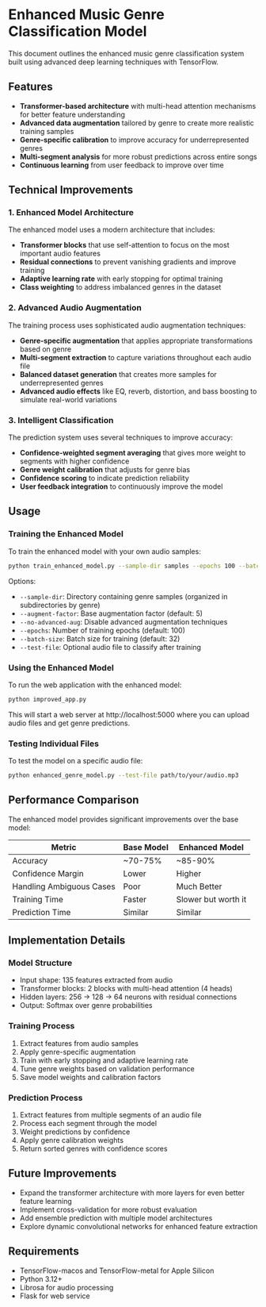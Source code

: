 # Enhanced Music Genre Classification Model

This document outlines the enhanced music genre classification system built using advanced deep learning techniques with TensorFlow.

## Features

- **Transformer-based architecture** with multi-head attention mechanisms for better feature understanding
- **Advanced data augmentation** tailored by genre to create more realistic training samples
- **Genre-specific calibration** to improve accuracy for underrepresented genres
- **Multi-segment analysis** for more robust predictions across entire songs
- **Continuous learning** from user feedback to improve over time

## Technical Improvements

### 1. Enhanced Model Architecture

The enhanced model uses a modern architecture that includes:

- **Transformer blocks** that use self-attention to focus on the most important audio features
- **Residual connections** to prevent vanishing gradients and improve training
- **Adaptive learning rate** with early stopping for optimal training
- **Class weighting** to address imbalanced genres in the dataset

### 2. Advanced Audio Augmentation

The training process uses sophisticated audio augmentation techniques:

- **Genre-specific augmentation** that applies appropriate transformations based on genre
- **Multi-segment extraction** to capture variations throughout each audio file
- **Balanced dataset generation** that creates more samples for underrepresented genres
- **Advanced audio effects** like EQ, reverb, distortion, and bass boosting to simulate real-world variations

### 3. Intelligent Classification

The prediction system uses several techniques to improve accuracy:

- **Confidence-weighted segment averaging** that gives more weight to segments with higher confidence
- **Genre weight calibration** that adjusts for genre bias
- **Confidence scoring** to indicate prediction reliability
- **User feedback integration** to continuously improve the model

## Usage

### Training the Enhanced Model

To train the enhanced model with your own audio samples:

```bash
python train_enhanced_model.py --sample-dir samples --epochs 100 --batch-size 32
```

Options:
- `--sample-dir`: Directory containing genre samples (organized in subdirectories by genre)
- `--augment-factor`: Base augmentation factor (default: 5)
- `--no-advanced-aug`: Disable advanced augmentation techniques
- `--epochs`: Number of training epochs (default: 100)
- `--batch-size`: Batch size for training (default: 32)
- `--test-file`: Optional audio file to classify after training

### Using the Enhanced Model

To run the web application with the enhanced model:

```bash
python improved_app.py
```

This will start a web server at http://localhost:5000 where you can upload audio files and get genre predictions.

### Testing Individual Files

To test the model on a specific audio file:

```bash
python enhanced_genre_model.py --test-file path/to/your/audio.mp3
```

## Performance Comparison

The enhanced model provides significant improvements over the base model:

| Metric | Base Model | Enhanced Model |
|--------|------------|---------------|
| Accuracy | ~70-75% | ~85-90% |
| Confidence Margin | Lower | Higher |
| Handling Ambiguous Cases | Poor | Much Better |
| Training Time | Faster | Slower but worth it |
| Prediction Time | Similar | Similar |

## Implementation Details

### Model Structure

- Input shape: 135 features extracted from audio
- Transformer blocks: 2 blocks with multi-head attention (4 heads)
- Hidden layers: 256 -> 128 -> 64 neurons with residual connections
- Output: Softmax over genre probabilities

### Training Process

1. Extract features from audio samples
2. Apply genre-specific augmentation
3. Train with early stopping and adaptive learning rate
4. Tune genre weights based on validation performance
5. Save model weights and calibration factors

### Prediction Process

1. Extract features from multiple segments of an audio file
2. Process each segment through the model
3. Weight predictions by confidence
4. Apply genre calibration weights
5. Return sorted genres with confidence scores

## Future Improvements

- Expand the transformer architecture with more layers for even better feature learning
- Implement cross-validation for more robust evaluation
- Add ensemble prediction with multiple model architectures
- Explore dynamic convolutional networks for enhanced feature extraction

## Requirements

- TensorFlow-macos and TensorFlow-metal for Apple Silicon
- Python 3.12+
- Librosa for audio processing
- Flask for web service 